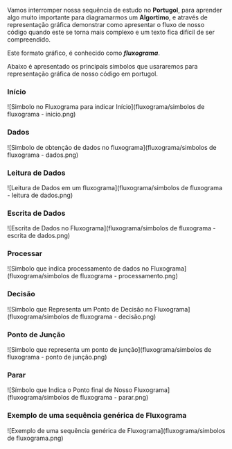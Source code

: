 Vamos interromper nossa sequência de estudo no **Portugol**, para aprender algo muito importante para diagramarmos um **Algortimo**, e através de representação gráfica demonstrar como apresentar o fluxo de nosso código quando este se torna mais complexo e um texto fica difícil de ser compreendido.

Este formato gráfico, é conhecido como ***fluxograma***.

Abaixo é apresentado os principais simbolos que usararemos para representação gráfica de nosso código em portugol.

### Início
![Simbolo no Fluxograma para indicar Início](fluxograma/simbolos de fluxograma - inicio.png)
### Dados
![Simbolo de obtenção de dados no fluxograma](fluxograma/simbolos de fluxograma - dados.png)
### Leitura de Dados
![Leitura de Dados em um fluxograma](fluxograma/simbolos de fluxograma - leitura de dados.png)
### Escrita de Dados
![Escrita de Dados no Fluxograma](fluxograma/simbolos de fluxograma - escrita de dados.png)
### Processar
![Simbolo que indica processamento de dados no Fluxograma](fluxograma/simbolos de fluxograma - processamento.png)
### Decisão
![Simbolo que Representa um Ponto de Decisão no Fluxograma](fluxograma/simbolos de fluxograma - decisão.png)
### Ponto de Junção
![Simbolo que representa um ponto de junção](fluxograma/simbolos de fluxograma - ponto de junção.png)
### Parar
![Símbolo que Indica o Ponto final de Nosso Fluxograma](fluxograma/simbolos de fluxograma - parar.png)

### Exemplo de uma sequência genérica de Fluxograma
![Exemplo de uma sequência genérica de Fluxograma](fluxograma/simbolos de fluxograma.png)